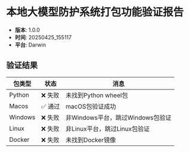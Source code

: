 # 本地大模型防护系统打包功能验证报告

- **版本**: 1.0.0
- **时间**: 20250425_155117
- **平台**: Darwin

## 验证结果

| 包类型 | 状态 | 消息 |
|-------|------|------|
| Python | ❌ 失败 | 未找到Python wheel包 |
| Macos | ✅ 通过 | macOS包验证成功 |
| Windows | ❌ 失败 | 非Windows平台，跳过Windows包验证 |
| Linux | ❌ 失败 | 非Linux平台，跳过Linux包验证 |
| Docker | ❌ 失败 | 未找到Docker镜像 |
